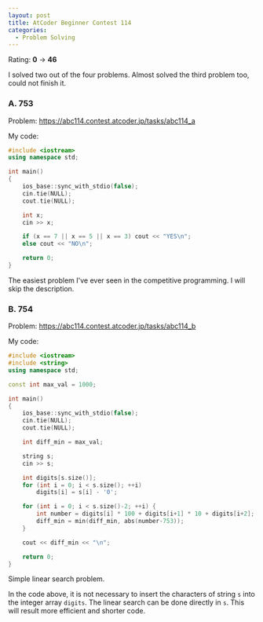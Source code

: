 ```yaml
---
layout: post
title: AtCoder Beginner Contest 114
categories:
  - Problem Solving
---
```


Rating: **0** &rarr; **46**

I solved two out of the four problems. Almost solved the third problem too, could not finish it.

### A. 753

Problem: <https://abc114.contest.atcoder.jp/tasks/abc114_a>

My code:

```c++
#include <iostream>
using namespace std;

int main()
{
	ios_base::sync_with_stdio(false);
	cin.tie(NULL);
	cout.tie(NULL);

	int x;
	cin >> x;

	if (x == 7 || x == 5 || x == 3) cout << "YES\n";
	else cout << "NO\n";

	return 0;
}
```

The easiest problem I've ever seen in the competitive programming. I will skip the description.

### B. 754

Problem: <https://abc114.contest.atcoder.jp/tasks/abc114_b>

My code:

```c++
#include <iostream>
#include <string>
using namespace std;

const int max_val = 1000;

int main()
{
	ios_base::sync_with_stdio(false);
	cin.tie(NULL);
	cout.tie(NULL);

	int diff_min = max_val;

	string s;
	cin >> s;

	int digits[s.size()];
	for (int i = 0; i < s.size(); ++i)
		digits[i] = s[i] - '0';

	for (int i = 0; i < s.size()-2; ++i) {
		int number = digits[i] * 100 + digits[i+1] * 10 + digits[i+2];
		diff_min = min(diff_min, abs(number-753));
	}

	cout << diff_min << "\n";

	return 0;
}
```

Simple linear search problem.

In the code above, it is not necessary to insert the characters of string `s` into the integer array `digits`. The linear search can be done directly in `s`. This will result more efficient and shorter code.
